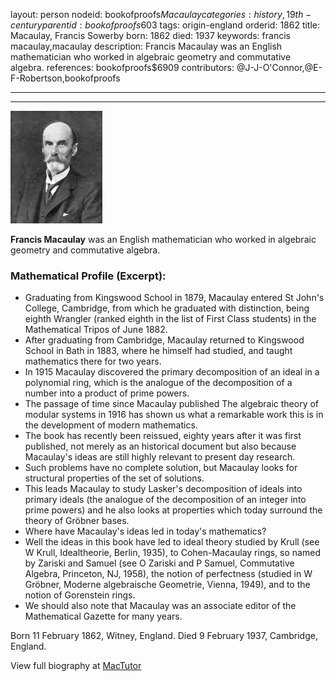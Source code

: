 layout: person
nodeid: bookofproofs$Macaulay
categories: history,19th-century
parentid: bookofproofs$603
tags: origin-england
orderid: 1862
title: Macaulay, Francis Sowerby
born: 1862
died: 1937
keywords: francis macaulay,macaulay
description: Francis Macaulay was an English mathematician who worked in algebraic geometry and commutative algebra.
references: bookofproofs$6909
contributors: @J-J-O'Connor,@E-F-Robertson,bookofproofs

---



---

![Macaulay.jpg](https://github.com/bookofproofs/bookofproofs.github.io/blob/main/_sources/_assets/images/portraits/Macaulay.jpg?raw=true)

**Francis Macaulay** was an English mathematician who worked in algebraic geometry and commutative algebra.

### Mathematical Profile (Excerpt):
* Graduating from Kingswood School in 1879, Macaulay entered St John's College, Cambridge, from which he graduated with distinction, being eighth Wrangler (ranked eighth in the list of First Class students) in the Mathematical Tripos of June 1882.
* After graduating from Cambridge, Macaulay returned to Kingswood School in Bath in 1883, where he himself had studied, and taught mathematics there for two years.
* In 1915 Macaulay discovered the primary decomposition of an ideal in a polynomial ring, which is the analogue of the decomposition of a number into a product of prime powers.
* The passage of time since Macaulay published The algebraic theory of modular systems in 1916 has shown us what a remarkable work this is in the development of modern mathematics.
* The book has recently been reissued, eighty years after it was first published, not merely as an historical document but also because Macaulay's ideas are still highly relevant to present day research.
* Such problems have no complete solution, but Macaulay looks for structural properties of the set of solutions.
* This leads Macaulay to study Lasker's decomposition of ideals into primary ideals (the analogue of the decomposition of an integer into prime powers) and he also looks at properties which today surround the theory of Gröbner bases.
* Where have Macaulay's ideas led in today's mathematics?
* Well the ideas in this book have led to ideal theory studied by Krull (see W Krull, Idealtheorie, Berlin, 1935), to Cohen-Macaulay rings, so named by Zariski and Samuel (see O Zariski and P Samuel, Commutative Algebra, Princeton, NJ, 1958), the notion of perfectness (studied in W Gröbner, Moderne algebraische Geometrie, Vienna, 1949), and to the notion of Gorenstein rings.
* We should also note that Macaulay was an associate editor of the Mathematical Gazette for many years.

Born 11 February 1862, Witney, England. Died 9 February 1937, Cambridge, England.

View full biography at [MacTutor](https://mathshistory.st-andrews.ac.uk/Biographies/Macaulay/)
